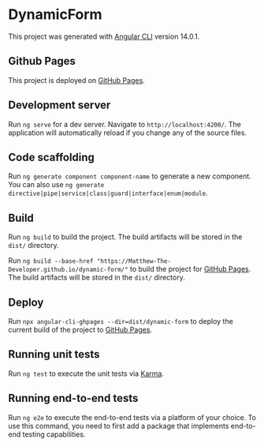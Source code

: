 # DynamicForm

This project was generated with [Angular CLI](https://github.com/angular/angular-cli) version 14.0.1.

## Github Pages

This project is deployed on [GitHub Pages](https://matthew-the-developer.github.io/dynamic-form/).

## Development server

Run `ng serve` for a dev server. Navigate to `http://localhost:4200/`. The application will automatically reload if you change any of the source files.

## Code scaffolding

Run `ng generate component component-name` to generate a new component. You can also use `ng generate directive|pipe|service|class|guard|interface|enum|module`.

## Build

Run `ng build` to build the project. The build artifacts will be stored in the `dist/` directory.

Run `ng build --base-href "https://Matthew-The-Developer.github.io/dynamic-form/"` to build the project for [GitHub Pages](https://matthew-the-developer.github.io/dynamic-form/). The build artifacts will be stored in the `dist/` directory.

## Deploy

Run `npx angular-cli-ghpages --dir=dist/dynamic-form` to deploy the current build of the project to [GitHub Pages](https://matthew-the-developer.github.io/dynamic-form/).

## Running unit tests

Run `ng test` to execute the unit tests via [Karma](https://karma-runner.github.io).

## Running end-to-end tests

Run `ng e2e` to execute the end-to-end tests via a platform of your choice. To use this command, you need to first add a package that implements end-to-end testing capabilities.

